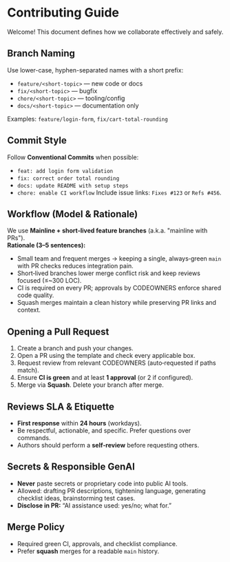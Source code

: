 # Contributing Guide

Welcome! This document defines how we collaborate effectively and safely.

## Branch Naming
Use lower-case, hyphen-separated names with a short prefix:
- `feature/<short-topic>` — new code or docs
- `fix/<short-topic>` — bugfix
- `chore/<short-topic>` — tooling/config
- `docs/<short-topic>` — documentation only

Examples: `feature/login-form`, `fix/cart-total-rounding`

## Commit Style
Follow **Conventional Commits** when possible:
- `feat: add login form validation`
- `fix: correct order total rounding`
- `docs: update README with setup steps`
- `chore: enable CI workflow`
Include issue links: `Fixes #123` or `Refs #456`.

## Workflow (Model & Rationale)
We use **Mainline + short‑lived feature branches** (a.k.a. "mainline with PRs").  
**Rationale (3–5 sentences):**
- Small team and frequent merges → keeping a single, always‑green `main` with PR checks reduces integration pain.
- Short‑lived branches lower merge conflict risk and keep reviews focused (≤~300 LOC).
- CI is required on every PR; approvals by CODEOWNERS enforce shared code quality.
- Squash merges maintain a clean history while preserving PR links and context.

## Opening a Pull Request
1. Create a branch and push your changes.
2. Open a PR using the template and check every applicable box.
3. Request review from relevant CODEOWNERS (auto‑requested if paths match).
4. Ensure **CI is green** and at least **1 approval** (or 2 if configured).
5. Merge via **Squash**. Delete your branch after merge.

## Reviews SLA & Etiquette
- **First response** within **24 hours** (workdays).
- Be respectful, actionable, and specific. Prefer questions over commands.
- Authors should perform a **self‑review** before requesting others.

## Secrets & Responsible GenAI
- **Never** paste secrets or proprietary code into public AI tools.
- Allowed: drafting PR descriptions, tightening language, generating checklist ideas, brainstorming test cases.
- **Disclose in PR:** “AI assistance used: yes/no; what for.”

## Merge Policy
- Required green CI, approvals, and checklist compliance.
- Prefer **squash** merges for a readable `main` history.
